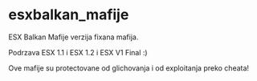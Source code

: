 # esxbalkan_mafije
ESX Balkan Mafije verzija fixana mafija.

Podrzava ESX 1.1 i ESX 1.2 i ESX V1 Final :)

Ove mafije su protectovane od glichovanja i od exploitanja preko cheata!
